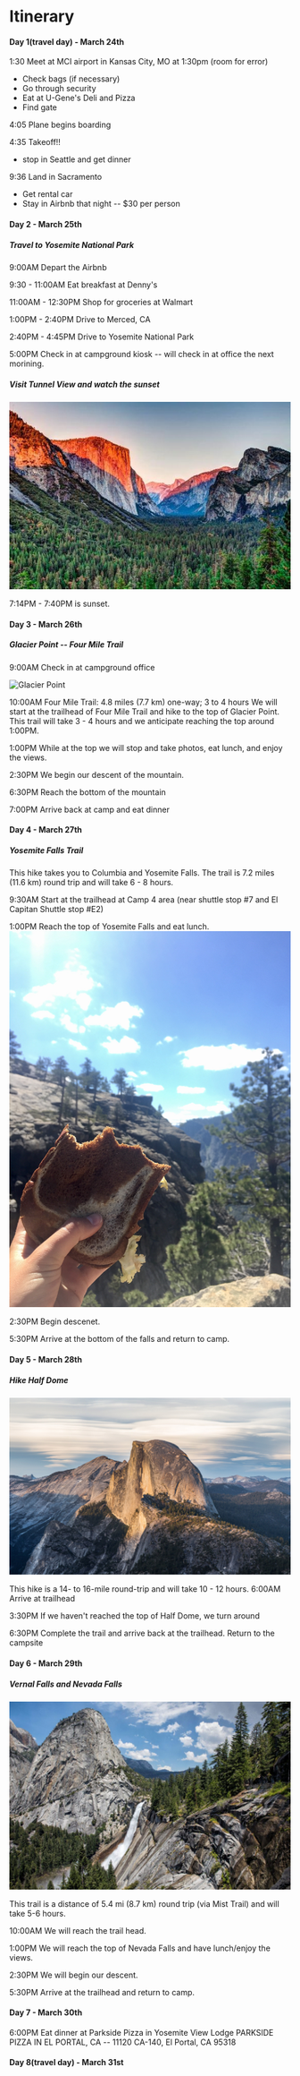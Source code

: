 # Itinerary
#### Day 1(travel day) - March 24th
1:30     Meet at MCI airport in Kansas City, MO at 1:30pm (room for error)
* Check bags (if necessary)
* Go through security
* Eat at U-Gene's Deli and Pizza
* Find gate
            
4:05     Plane begins boarding

4:35     Takeoff!!
* stop in Seattle and get dinner

9:36     Land in Sacramento
* Get rental car
* Stay in Airbnb that night -- $30 per person
#### Day 2 - March 25th
##### Travel to Yosemite National Park
9:00AM Depart the Airbnb

9:30 - 11:00AM Eat breakfast at Denny's

11:00AM - 12:30PM Shop for groceries at Walmart

1:00PM - 2:40PM Drive to Merced, CA

2:40PM - 4:45PM Drive to Yosemite National Park

5:00PM Check in at campground kiosk -- will check in at office the next morining.

##### Visit Tunnel View and watch the sunset
![Tunnel View Sunset](https://github.com/danielking13/TripProjectSE/blob/master/yosemite-sunset.jpg "Tunnel View Sunset")

7:14PM - 7:40PM is sunset. 

#### Day 3 - March 26th
##### Glacier Point -- Four Mile Trail
9:00AM Check in at campground office

![Glacier Point](https://github.com/danielking13/TripProjectSE/blob/master/IMG_7230.jpg "Glacier Point")

10:00AM Four Mile Trail: 4.8 miles (7.7 km) one-way; 3 to 4 hours
We will start at the trailhead of Four Mile Trail and hike to the top of Glacier Point. This trail will take 3 - 4 hours and we anticipate reaching the top around 1:00PM.

1:00PM While at the top we will stop and take photos, eat lunch, and enjoy the views.

2:30PM We begin our descent of the mountain. 

6:30PM Reach the bottom of the mountain

7:00PM Arrive back at camp and eat dinner

#### Day 4 - March 27th
##### Yosemite Falls Trail
This hike takes you to Columbia and Yosemite Falls. The trail is 7.2 miles (11.6 km) round trip and will take 6 - 8 hours.

9:30AM Start at the trailhead at Camp 4 area (near shuttle stop #7 and El Capitan Shuttle stop #E2)

1:00PM Reach the top of Yosemite Falls and eat lunch.
![Yosemite Falls lunch](https://github.com/danielking13/TripProjectSE/blob/master/IMG_7301.jpg "Yosemite Falls Lunch")

2:30PM Begin descenet.

5:30PM Arrive at the bottom of the falls and return to camp. 

#### Day 5 - March 28th
##### Hike Half Dome
![Half Dome](https://github.com/danielking13/TripProjectSE/blob/master/half-dome.jpg "Half Dome")

This hike is a 14- to 16-mile round-trip and will take 10 - 12 hours.
6:00AM Arrive at trailhead

3:30PM If we haven't reached the top of Half Dome, we turn around

6:30PM Complete the trail and arrive back at the trailhead.
Return to the campsite

#### Day 6 - March 29th
##### Vernal Falls and Nevada Falls
![Vernal and Nevada Falls](https://github.com/danielking13/TripProjectSE/blob/master/vernal-nevada-falls.jpg "Vernal and Nevada Falls")

This trail is a distance of 5.4 mi (8.7 km) round trip (via Mist Trail) and will take 5-6 hours.

10:00AM We will reach the trail head.

1:00PM We will reach the top of Nevada Falls and have lunch/enjoy the views.

2:30PM We will begin our descent.

5:30PM Arrive at the trailhead and return to camp.

#### Day 7 - March 30th

6:00PM Eat dinner at Parkside Pizza in Yosemite View Lodge
PARKSIDE PIZZA IN EL PORTAL, CA -- 11120 CA-140, El Portal, CA 95318

#### Day 8(travel day) - March 31st
